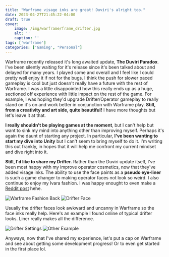 ```yaml
---
title: "Warframe visage inks are great! Duviri's alright too."
date: 2023-04-27T21:45:22-04:00
draft: true
cover: 
    image: /img/warframe/frame_drifter.jpg
    alt: ''
    caption: ''
tags: ['warframe']
categories: ['Gaming', "Personal"]
---
```


Warframe recently released it's long awaited update, **The Duviri Paradox**. I've been silently waiting for it's release since it's been talked about and delayed for many years. I played some and overall and I feel like I could pretty well enjoy it if not for the bugs. I think the push for slower paced gameplay is cool but just doesn't really have a future with the rest of Warframe. I was a little disappointed how this really ends up as a huge, sectioned off experience with little impact on the rest of the game. For example, I was hoping they'd upgrade Drifter/Operator gameplay to really stand on it's on and work better in conjunction with Warframe play. **Still, from a creativity and art side, quite beautiful!** I have more thoughts but let's leave it at that.

**I really shouldn't be playing games at the moment**, but I can't help but want to sink my mind into anything other than improving myself. Perhaps it's again the daunt of starting any project. In particular, **I've been wanting to start my dive into Unity** but I can't seem to bring myself to do it. I'm writing this out frankly, in hopes that it will help me confront my current mindset and dive right into it.

**Still, I'd like to share my Drifter.** Rather than the Duviri update itself, I've been most happy with my improve operator cosmetics, now that they've added visage inks. The ability to use the face paints as a **pseudo eye-liner** is such a game changer to making operator faces not look so weird. I also continue to enjoy my Ivara fashion. I was happy enought to even make a [Reddit post](https://www.reddit.com/r/Warframe/comments/131ex3o/came_back_to_the_game_for_duviri_and_learned/) hehe.

![Warframe Fashion Back](/img/warframe/frame_drifter2.jpg)
![Drifter Face](/img/warframe/drifter_face.jpg)

Usually the drifter faces look awkward and uncanny in Warframe so the face inks really help. Here's an example I found online of typical drifter looks. Liner really makes all the difference.

![Drifter Settings](/img/warframe/visage_settings.png)
![Other Example](https://preview.redd.it/aamqs91ua0681.png?width=1920&format=png&auto=webp&s=483845180e54b8230c79492ac1aa1f73f4e7fea6)

Anyways, now that I've shared my experience, let's put a cap on Warframe and see about getting some development progress! Or to even get started in the first place lol.